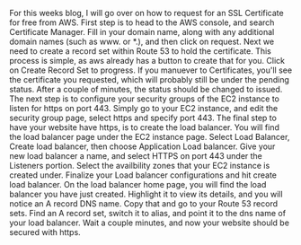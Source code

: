 For this weeks blog, I will go over on how to request for an SSL Certificate for free from AWS. First step is to head to the AWS console, and search Certificate Manager.
Fill in your domain name, along with any additional domain names (such as www. or *.), and then click on request. Next we need to create a record set within Route 53 to
hold the certificate. This process is simple, as aws already has a button to create that for you. Click on Create Record Set to progress. If you manuever to Certificates,
you'll see the certificate you requested, which will probably still be under the pending status. After a couple of minutes, the status should be changed to issued.
The next step is to configure your security groups of the EC2 instance to listen for https on port 443. Simply go to your EC2 instance, and edit the security group page,
select https and specify port 443. The final step to have your website have https, is to create the load balancer. You will find the load balancer page under the EC2 
instance page. Select Load Balancer, Create load balancer, then choose Application Load balancer. Give your new load balancer a name, and select HTTPS on port 443 under 
the Listeners portion. Select the availbility zones that your EC2 instance is created under. Finalize your Load balancer configurations and hit create load balancer. 
On the load balancer home page, you will find the load balancer you have just created. Highlight it to view its details, and you will notice an A record DNS name.
Copy that and go to your Route 53 record sets. Find an A record set, switch it to alias, and point it to the dns name of your load balancer. Wait a couple minutes,
and now your website should be secured with https.
